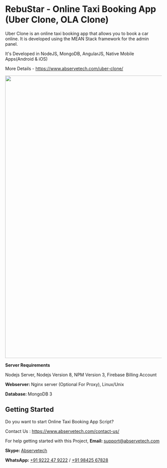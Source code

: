 # RebuStar - Online Taxi Booking App (Uber Clone, OLA Clone)
Uber Clone is an online taxi booking app that allows you to book a car online. It is developed using the MEAN Stack framework for the admin panel.

It's Developed in NodeJS, MongoDB, AngularJS, Native Mobile Apps(Android & iOS)

More Details - https://www.abservetech.com/uber-clone/

<a href="https://www.abservetech.com/uber-clone/" target="_blank"> <img src="https://www.abservetech.com/wp-content/themes/abs/images/rebustar/RebuStar%20Uber%20Clone%20-%20How%20it%20works.svg" width="910px"></a>


<b>Server Requirements</b>
 
Nodejs Server, 
Nodejs Version 8, 
NPM Version 3, 
Firebase Billing Account

<b>Webserver: </b>
Nginx server (Optional For Proxy), 
Linux/Unix

<b>Database: </b>
MongoDB 3


## Getting Started

Do you want to start Online Taxi Booking App Script?

Contact Us : https://www.abservetech.com/contact-us/

For help getting started with this Project,
<b>Email: </b> support@abservetech.com

<b>Skype: </b> <a href="https://join.skype.com/invite/ii5Ly8Btbdw2" target="_blank">Abservetech</a>

<b>WhatsApp: </b> <a href="https://wa.me/919222479222?text=Hi%20Abservetech Support,%20%20I%27m%20interested%20in%20your%20Product" target="_blank" rel="noopener noreferrer"> +91 9222 47 9222</a> / <a href="https://wa.me/919842567828?text=Hi%20Balakanna,%20%20I%27m%20interested%20in%20your%20Product" target="_blank" rel="noopener noreferrer">+91 98425 67828</a>

